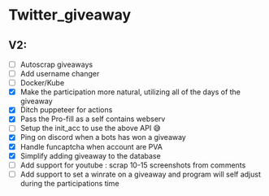# Twitter_giveaway

## V2:

 * [ ] Autoscrap giveaways
 * [ ] Add username changer
 * [ ] Docker/Kube
 * [x] Make the participation more natural, utilizing all of the days of the giveaway
 * [x] Ditch puppeteer for actions
 * [x] Pass the Pro-fill as a self contains webserv
 * [ ] Setup the init_acc to use the above API 😅
 * [x] Ping on discord when a bots has won a giveaway
 * [x] Handle funcaptcha when account are PVA
 * [x] Simplify adding giveaway to the database
 * [ ] Add support for youtube : scrap 10-15 screenshots from comments
 * [ ] Add support to set a winrate on a giveaway and program will self adjust during the participations time
